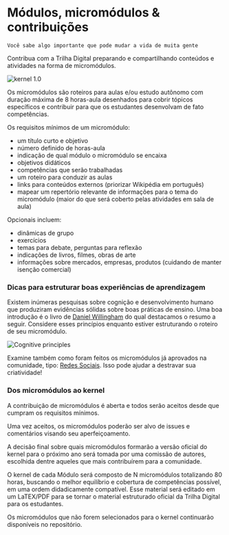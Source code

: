 # Módulos, micromódulos & contribuições

`Você sabe algo importante que pode mudar a vida de muita gente`

Contribua com a Trilha Digital preparando e compartilhando conteúdos e atividades na forma de micromódulos. 

![kernel 1.0](https://github.com/mauro-zac/Trilha-Digital/blob/master/Modulos.jpg)

Os micromódulos são roteiros para aulas e/ou estudo autônomo com duração máxima de 8 horas-aula desenhados para cobrir tópicos específicos e contribuir para que os estudantes desenvolvam de fato competências.

Os requisitos mínimos de um micromódulo:

* um título curto e objetivo
* número definido de horas-aula
* indicação de qual módulo o micromódulo se encaixa
* objetivos didáticos
* competências que serão trabalhadas
* um roteiro para conduzir as aulas
* links para conteúdos externos (priorizar Wikipédia em português)
* mapear um repertório relevante de informações para o tema do micromódulo (maior do que será coberto pelas atividades em sala de aula)

Opcionais incluem:

* dinâmicas de grupo
* exercícios
* temas para debate, perguntas para reflexão
* indicações de livros, filmes, obras de arte
* informações sobre mercados, empresas, produtos (cuidando de manter isenção comercial)

### Dicas para estruturar boas experiências de aprendizagem

Existem inúmeras pesquisas sobre cognição e desenvolvimento humano que produziram evidências sólidas sobre boas práticas de ensino. Uma boa introdução é o livro de [Daniel Willingham](https://moodrmoo.files.wordpress.com/2014/10/why-dont-students-like-school.pdf) do qual destacamos o resumo a seguir. Considere esses princípios enquanto estiver estruturando o roteiro de seu micromódulo. 

![Cognitive principles](https://github.com/mauro-zac/Trilha-Digital/blob/master/módulos/willigham.jpg)

Examine também como foram feitos os micromódulos já aprovados na comunidade, tipo: [Redes Sociais](https://github.com/mauro-zac/Trilha-Digital/blob/master/módulos/cidadania_digital/redes_sociais.md). Isso pode ajudar a destravar sua criatividade!

### Dos micromódulos ao kernel

A contribuição de micromódulos é aberta e todos serão aceitos desde que cumpram os requisitos mínimos.

Uma vez aceitos, os micromódulos poderão ser alvo de issues e comentários visando seu aperfeiçoamento.

A decisão final sobre quais micromódulos formarão a versão oficial do kernel para o próximo ano será tomada por uma comissão de autores, escolhida dentre aqueles que mais contribuírem para a comunidade. 

O kernel de cada Módulo será composto de N micromódulos totalizando 80 horas, buscando o melhor equilíbrio e cobertura de competências possível, em uma ordem didadicamente compatível. Esse material será editado em um LaTEX/PDF para se tornar o material estruturado oficial da Trilha Digital para os estudantes.

Os micromódulos que não forem selecionados para o kernel continuarão disponíveis no repositório.
